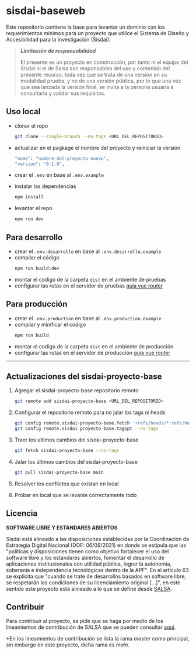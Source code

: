 # sisdai-baseweb

Este repositorio contiene la base para levantar un dominio con los requerimientos mínimos para un proyecto que utilice
el Sistema de Diseño y Accesibilidad para la Investigación (Sisdai).

> **_Limitación de responsabilidad_**
>
> El presente es un proyecto en construcción, por tanto ni el equipo del Sisdai
> ni el de Salsa son responsables del uso y contenido del presente recurso,
> toda vez que se trata de una versión en su modalidad prueba, y no de una
> versión pública, por lo que una vez que sea lanzada la versión final,
> se invita a la persona usuaria a consultarla y validar sus requisitos.

## Uso local

- clonar el repo

  ```bash
  git clone --single-branch --no-tags <URL_DEL_REPOSITORIO>

  ```

- actualizar en el pagkage el nombre del proyecto y reiniciar la versión

  ```bash
  "name": "nombre-del-proyecto-nuevo",
  "version": "0.1.0",

  ```

- crear el `.env` en base al `.env.example`
- instalar las dependencias
  ```bash
  npm install
  ```
- levantar el repo
  ```bash
  npm run dev
  ```

## Para desarrollo

- crear el `.env.desarrollo` en base al `.env.desarrollo.example`
- compilar el código
  ```bash
  npm run build:dev
  ```
- montar el codigo de la carpeta `dist` en el ambiente de pruebas
- configurar las rutas en el servidor de pruebas [guia vue router](https://router.vuejs.org/guide/essentials/history-mode.html#apache)

## Para producción

- crear el `.env.production` en base al `.env.production.example`
- compilar y minificar el código
  ```bash
  npm run build
  ```
- montar el codigo de la carpeta `dist` en el ambiente de producción
- configurar las rutas en el servidor de producción [guia vue router](https://router.vuejs.org/guide/essentials/history-mode.html#apache)

---

## Actualizaciones del sisdai-proyecto-base

1. Agregar el sisdai-proyecto-base repositorio remoto

   ```bash
   git remote add sisdai-proyecto-base <URL_DEL_REPOSITORIO>
   ```

2. Configurar el repositorio remoto para no jalar los tags ni heads

   ```bash
   git config remote.sisdai-proyecto-base.fetch '+refs/heads/*:refs/heads/*'
   git config remote.sisdai-proyecto-base.tagopt --no-tags
   ```

3. Traer los ultimos cambios del sisdai-proyecto-base

   ```bash
   git fetch sisdai-proyecto-base --no-tags
   ```

4. Jalar los últimos cambios del sisdai-proyecto-base
   ```bash
   git pull sisdai-proyecto-base main
   ```
5. Resolver los conflictos que existan en local

6. Probar en local que se levante correctamente todo

## Licencia

**SOFTWARE LIBRE Y ESTÁNDARES ABIERTOS**

Sisdai está alineado a las disposiciones establecidas por la Coordinación de Estrategia Digital Nacional (DOF: 06/09/2021) en donde se estipula que las "políticas y disposiciones tienen como objetivo fortalecer el uso del software libre y los estándares abiertos, fomentar el desarrollo de aplicaciones institucionales con utilidad pública, lograr la autonomía, soberanía e independencia tecnológicas dentro de la APF". En el artículo 63 se explicita que "cuando se trate de desarrollos basados en software libre, se respetarán las condiciones de su licenciamiento original [...]", en este sentido este proyecto está alineado a lo que se define desde [SALSA](https://salsa.crip.conacyt.mx/).

## Contribuir

Para contribuir al proyecto, se pide que se haga por medio de los lineamientos de contribución de SALSA que se
pueden consultar [aquí](https://salsa.crip.conacyt.mx/guidelines/contribute/).

\*En los lineamientos de contribución se lista la rama _master_ como principal, sin embargo en este proyecto, dicha
rama es _main_.
